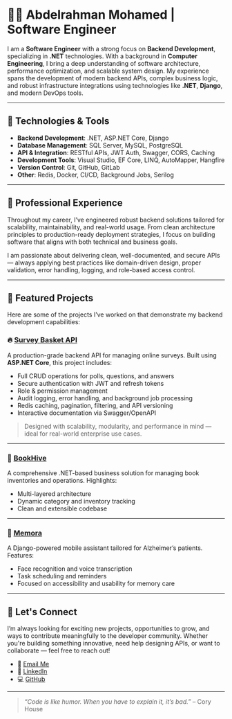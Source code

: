 # 👨‍💻 Abdelrahman Mohamed | Software Engineer

I am a **Software Engineer** with a strong focus on **Backend Development**, specializing in **.NET** technologies. With a background in **Computer Engineering**, I bring a deep understanding of software architecture, performance optimization, and scalable system design. My experience spans the development of modern backend APIs, complex business logic, and robust infrastructure integrations using technologies like **.NET**, **Django**, and modern DevOps tools.

---

## 🔧 Technologies & Tools

- **Backend Development**: .NET, ASP.NET Core, Django
- **Database Management**: SQL Server, MySQL, PostgreSQL
- **API & Integration**: RESTful APIs, JWT Auth, Swagger, CORS, Caching
- **Development Tools**: Visual Studio, EF Core, LINQ, AutoMapper, Hangfire
- **Version Control**: Git, GitHub, GitLab
- **Other**: Redis, Docker, CI/CD, Background Jobs, Serilog

---

## 💼 Professional Experience

Throughout my career, I’ve engineered robust backend solutions tailored for scalability, maintainability, and real-world usage. From clean architecture principles to production-ready deployment strategies, I focus on building software that aligns with both technical and business goals.

I am passionate about delivering clean, well-documented, and secure APIs — always applying best practices like domain-driven design, proper validation, error handling, logging, and role-based access control.

---

## 📂 Featured Projects

Here are some of the projects I’ve worked on that demonstrate my backend development capabilities:

### 🔥 [Survey Basket API](https://github.com/AbdElRahmanMDev/SurveyBasket)
A production-grade backend API for managing online surveys. Built using **ASP.NET Core**, this project includes:
- Full CRUD operations for polls, questions, and answers
- Secure authentication with JWT and refresh tokens
- Role & permission management
- Audit logging, error handling, and background job processing
- Redis caching, pagination, filtering, and API versioning
- Interactive documentation via Swagger/OpenAPI

> Designed with scalability, modularity, and performance in mind — ideal for real-world enterprise use cases.

---

### 📘 [BookHive](https://github.com/AbdElRahmanMDev/BookHive)
A comprehensive .NET-based business solution for managing book inventories and operations. Highlights:
- Multi-layered architecture
- Dynamic category and inventory tracking
- Clean and extensible codebase

---

### 🧠 [Memora](https://github.com/AbdElRahmanMDev/Memora)
A Django-powered mobile assistant tailored for Alzheimer’s patients. Features:
- Face recognition and voice transcription
- Task scheduling and reminders
- Focused on accessibility and usability for memory care

---

## 🤝 Let's Connect

I’m always looking for exciting new projects, opportunities to grow, and ways to contribute meaningfully to the developer community. Whether you're building something innovative, need help designing APIs, or want to collaborate — feel free to reach out!

- 📧 [Email Me](mailto:your@email.com)
- 💼 [LinkedIn](https://linkedin.com/in/your-profile)
- 💻 [GitHub](https://github.com/AbdElRahmanMDev)

---

> *“Code is like humor. When you have to explain it, it’s bad.”* – Cory House
